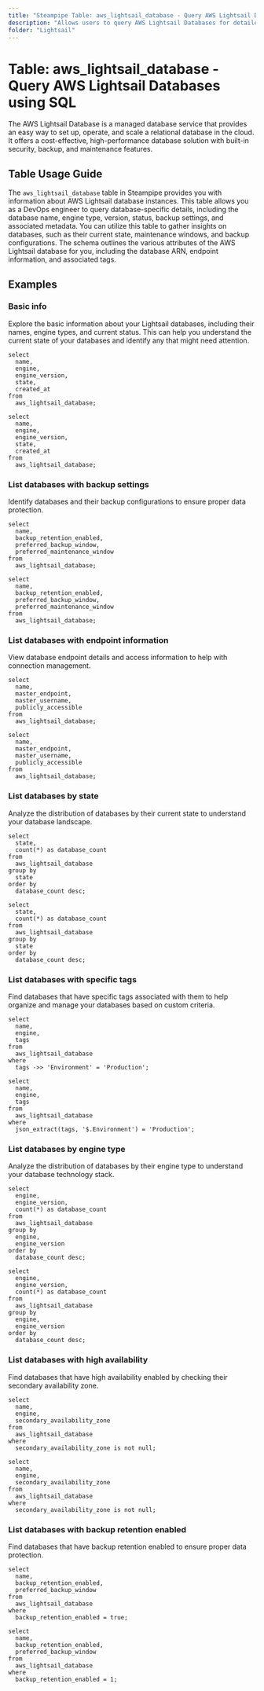 ```yaml
---
title: "Steampipe Table: aws_lightsail_database - Query AWS Lightsail Databases using SQL"
description: "Allows users to query AWS Lightsail Databases for detailed information about database instances, including their configuration, status, and associated metadata."
folder: "Lightsail"
---
```


# Table: aws_lightsail_database - Query AWS Lightsail Databases using SQL

The AWS Lightsail Database is a managed database service that provides an easy way to set up, operate, and scale a relational database in the cloud. It offers a cost-effective, high-performance database solution with built-in security, backup, and maintenance features.

## Table Usage Guide

The `aws_lightsail_database` table in Steampipe provides you with information about AWS Lightsail database instances. This table allows you as a DevOps engineer to query database-specific details, including the database name, engine type, version, status, backup settings, and associated metadata. You can utilize this table to gather insights on databases, such as their current state, maintenance windows, and backup configurations. The schema outlines the various attributes of the AWS Lightsail database for you, including the database ARN, endpoint information, and associated tags.

## Examples

### Basic info
Explore the basic information about your Lightsail databases, including their names, engine types, and current status. This can help you understand the current state of your databases and identify any that might need attention.

```sql+postgres
select
  name,
  engine,
  engine_version,
  state,
  created_at
from
  aws_lightsail_database;
```

```sql+sqlite
select
  name,
  engine,
  engine_version,
  state,
  created_at
from
  aws_lightsail_database;
```

### List databases with backup settings
Identify databases and their backup configurations to ensure proper data protection.

```sql+postgres
select
  name,
  backup_retention_enabled,
  preferred_backup_window,
  preferred_maintenance_window
from
  aws_lightsail_database;
```

```sql+sqlite
select
  name,
  backup_retention_enabled,
  preferred_backup_window,
  preferred_maintenance_window
from
  aws_lightsail_database;
```

### List databases with endpoint information
View database endpoint details and access information to help with connection management.

```sql+postgres
select
  name,
  master_endpoint,
  master_username,
  publicly_accessible
from
  aws_lightsail_database;
```

```sql+sqlite
select
  name,
  master_endpoint,
  master_username,
  publicly_accessible
from
  aws_lightsail_database;
```

### List databases by state
Analyze the distribution of databases by their current state to understand your database landscape.

```sql+postgres
select
  state,
  count(*) as database_count
from
  aws_lightsail_database
group by
  state
order by
  database_count desc;
```

```sql+sqlite
select
  state,
  count(*) as database_count
from
  aws_lightsail_database
group by
  state
order by
  database_count desc;
```

### List databases with specific tags
Find databases that have specific tags associated with them to help organize and manage your databases based on custom criteria.

```sql+postgres
select
  name,
  engine,
  tags
from
  aws_lightsail_database
where
  tags ->> 'Environment' = 'Production';
```

```sql+sqlite
select
  name,
  engine,
  tags
from
  aws_lightsail_database
where
  json_extract(tags, '$.Environment') = 'Production';
```

### List databases by engine type
Analyze the distribution of databases by their engine type to understand your database technology stack.

```sql+postgres
select
  engine,
  engine_version,
  count(*) as database_count
from
  aws_lightsail_database
group by
  engine,
  engine_version
order by
  database_count desc;
```

```sql+sqlite
select
  engine,
  engine_version,
  count(*) as database_count
from
  aws_lightsail_database
group by
  engine,
  engine_version
order by
  database_count desc;
```

### List databases with high availability
Find databases that have high availability enabled by checking their secondary availability zone.

```sql+postgres
select
  name,
  engine,
  secondary_availability_zone
from
  aws_lightsail_database
where
  secondary_availability_zone is not null;
```

```sql+sqlite
select
  name,
  engine,
  secondary_availability_zone
from
  aws_lightsail_database
where
  secondary_availability_zone is not null;
```

### List databases with backup retention enabled
Find databases that have backup retention enabled to ensure proper data protection.

```sql+postgres
select
  name,
  backup_retention_enabled,
  preferred_backup_window
from
  aws_lightsail_database
where
  backup_retention_enabled = true;
```

```sql+sqlite
select
  name,
  backup_retention_enabled,
  preferred_backup_window
from
  aws_lightsail_database
where
  backup_retention_enabled = 1;
``` 